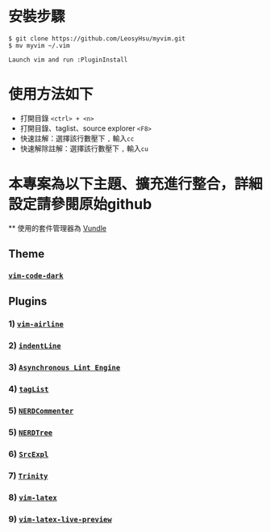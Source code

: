 # 安裝步驟
```
$ git clone https://github.com/LeosyHsu/myvim.git
$ mv myvim ~/.vim
```

```
Launch vim and run :PluginInstall
```

# 使用方法如下
- 打開目錄 `<ctrl> + <n>`
- 打開目錄、taglist、source explorer `<F8>`
- 快速註解：選擇該行數壓下 `,` 輸入`cc`
- 快速解除註解：選擇該行數壓下 `,` 輸入`cu`

# 本專案為以下主題、擴充進行整合，詳細設定請參閱原始github
** 使用的套件管理器為 [Vundle](https://github.com/gmarik/vundle)
## Theme

### [`vim-code-dark`](https://github.com/tomasiser/vim-code-dark)

## Plugins
### 1) [`vim-airline`](https://github.com/vim-airline/vim-airline)
### 2) [`indentLine`](https://github.com/Yggdroot/indentLine)
### 3) [`Asynchronous Lint Engine`](https://github.com/dense-analysis/ale)
### 4) [`tagList`](https://github.com/vim-scripts/taglist.vim)
### 5) [`NERDCommenter`](https://github.com/preservim/nerdcommenter)
### 5) [`NERDTree`](https://github.com/preservim/nerdtree)
### 6) [`SrcExpl`](https://github.com/wesleyche/SrcExpl)
### 7) [`Trinity`](https://github.com/wesleyche/Trinity)
### 8) [`vim-latex`](https://github.com/vim-latex/vim-latex)
### 9) [`vim-latex-live-preview`](https://github.com/xuhdev/vim-latex-live-preview)
